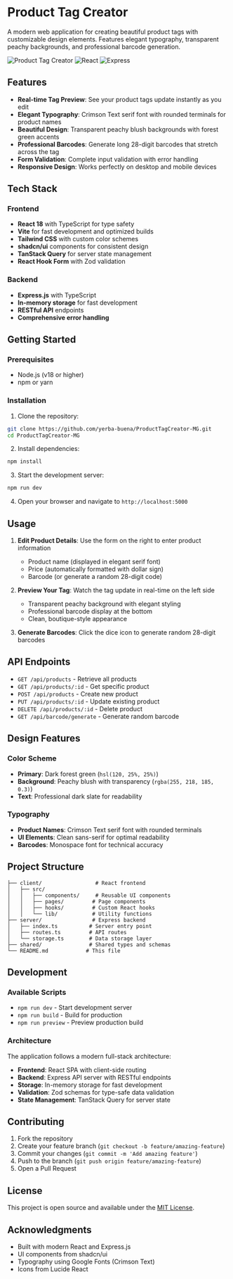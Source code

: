 # Product Tag Creator

A modern web application for creating beautiful product tags with customizable design elements. Features elegant typography, transparent peachy backgrounds, and professional barcode generation.

![Product Tag Creator](https://img.shields.io/badge/TypeScript-007ACC?style=for-the-badge&logo=typescript&logoColor=white) ![React](https://img.shields.io/badge/React-20232A?style=for-the-badge&logo=react&logoColor=61DAFB) ![Express](https://img.shields.io/badge/Express.js-000000?style=for-the-badge&logo=express&logoColor=white)

## Features

- **Real-time Tag Preview**: See your product tags update instantly as you edit
- **Elegant Typography**: Crimson Text serif font with rounded terminals for product names
- **Beautiful Design**: Transparent peachy blush backgrounds with forest green accents
- **Professional Barcodes**: Generate long 28-digit barcodes that stretch across the tag
- **Form Validation**: Complete input validation with error handling
- **Responsive Design**: Works perfectly on desktop and mobile devices

## Tech Stack

### Frontend
- **React 18** with TypeScript for type safety
- **Vite** for fast development and optimized builds
- **Tailwind CSS** with custom color schemes
- **shadcn/ui** components for consistent design
- **TanStack Query** for server state management
- **React Hook Form** with Zod validation

### Backend
- **Express.js** with TypeScript
- **In-memory storage** for fast development
- **RESTful API** endpoints
- **Comprehensive error handling**

## Getting Started

### Prerequisites

- Node.js (v18 or higher)
- npm or yarn

### Installation

1. Clone the repository:
```bash
git clone https://github.com/yerba-buena/ProductTagCreator-MG.git
cd ProductTagCreator-MG
```

2. Install dependencies:
```bash
npm install
```

3. Start the development server:
```bash
npm run dev
```

4. Open your browser and navigate to `http://localhost:5000`

## Usage

1. **Edit Product Details**: Use the form on the right to enter product information
   - Product name (displayed in elegant serif font)
   - Price (automatically formatted with dollar sign)
   - Barcode (or generate a random 28-digit code)

2. **Preview Your Tag**: Watch the tag update in real-time on the left side
   - Transparent peachy background with elegant styling
   - Professional barcode display at the bottom
   - Clean, boutique-style appearance

3. **Generate Barcodes**: Click the dice icon to generate random 28-digit barcodes

## API Endpoints

- `GET /api/products` - Retrieve all products
- `GET /api/products/:id` - Get specific product
- `POST /api/products` - Create new product
- `PUT /api/products/:id` - Update existing product
- `DELETE /api/products/:id` - Delete product
- `GET /api/barcode/generate` - Generate random barcode

## Design Features

### Color Scheme
- **Primary**: Dark forest green (`hsl(120, 25%, 25%)`)
- **Background**: Peachy blush with transparency (`rgba(255, 218, 185, 0.3)`)
- **Text**: Professional dark slate for readability

### Typography
- **Product Names**: Crimson Text serif font with rounded terminals
- **UI Elements**: Clean sans-serif for optimal readability
- **Barcodes**: Monospace font for technical accuracy

## Project Structure

```
├── client/                 # React frontend
│   ├── src/
│   │   ├── components/     # Reusable UI components
│   │   ├── pages/         # Page components
│   │   ├── hooks/         # Custom React hooks
│   │   └── lib/           # Utility functions
├── server/                # Express backend
│   ├── index.ts          # Server entry point
│   ├── routes.ts         # API routes
│   └── storage.ts        # Data storage layer
├── shared/               # Shared types and schemas
└── README.md            # This file
```

## Development

### Available Scripts

- `npm run dev` - Start development server
- `npm run build` - Build for production
- `npm run preview` - Preview production build

### Architecture

The application follows a modern full-stack architecture:

- **Frontend**: React SPA with client-side routing
- **Backend**: Express API server with RESTful endpoints
- **Storage**: In-memory storage for fast development
- **Validation**: Zod schemas for type-safe data validation
- **State Management**: TanStack Query for server state

## Contributing

1. Fork the repository
2. Create your feature branch (`git checkout -b feature/amazing-feature`)
3. Commit your changes (`git commit -m 'Add amazing feature'`)
4. Push to the branch (`git push origin feature/amazing-feature`)
5. Open a Pull Request

## License

This project is open source and available under the [MIT License](LICENSE).

## Acknowledgments

- Built with modern React and Express.js
- UI components from shadcn/ui
- Typography using Google Fonts (Crimson Text)
- Icons from Lucide React